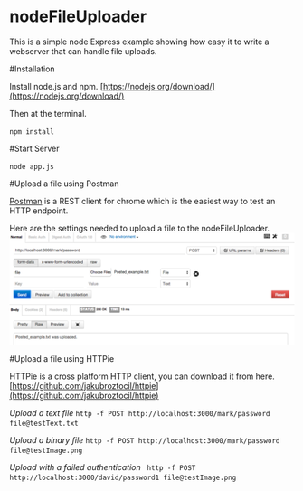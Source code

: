# nodeFileUploader

This is a simple node Express example showing how easy it to write a webserver that can handle file uploads.

#Installation

Install node.js and npm. [https://nodejs.org/download/](https://nodejs.org/download/)

Then at the terminal.

`npm install`

#Start Server

`node app.js`

#Upload a file using Postman

[Postman](https://chrome.google.com/webstore/detail/postman-rest-client/fdmmgilgnpjigdojojpjoooidkmcomcm) is a REST client for chrome which is the easiest way to test an HTTP endpoint.

Here are the settings needed to upload a file to the nodeFileUploader.
![Postman Settings](https://github.com/torrens/nodeFileUploader/blob/master/postManSettings.png)

#Upload a file using HTTPie

HTTPie is a cross platform HTTP client, you can download it from here.  [https://github.com/jakubroztocil/httpie](https://github.com/jakubroztocil/httpie)

*Upload a text file*
`http -f POST http://localhost:3000/mark/password file@testText.txt`

*Upload a binary file*
`http -f POST http://localhost:3000/mark/password file@testImage.png`

*Upload with a failed authentication*
` http -f POST http://localhost:3000/david/password1 file@testImage.png`



